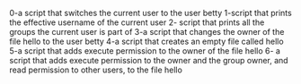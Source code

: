 0-a script that switches the current user to the user betty
1-script that prints the effective username of the current user
2- script that prints all the groups the current user is part of
3-a script that changes the owner of the file hello to the user betty
4-a script that creates an empty file called hello
5-a script that adds execute permission to the owner of the file hello
6- a script that adds execute permission to the owner and the group owner, and read permission to other users, to the file hello
